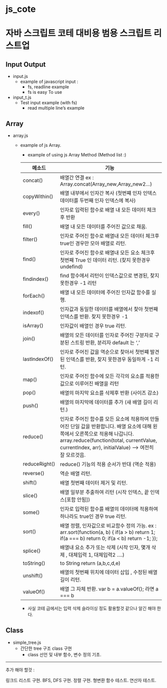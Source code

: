 # js_cote

# 자바 스크립트 코테 대비용 범용 스크립트 리스트업

## Input Output
- input.js
    - example of javascript input :
        - fs, readline example
        - fs is easy To use
- input_t.js
    - Test input example (with fs)
        - read multiple line’s example

## Array
- array.js
    - example of js Array.
        - example of using js Array Method (Method list :)
        
        | 메소드 | 기능 |
        | --- | --- |
        | concat() | 배열간 연결 ex : Array.concat(Array_new,Array_new2…) |
        | copyWithin() | 배열 내부에서 인자간 복사 (첫번쨰 인자 인덱스 데이터를 두번째 인자 인덱스에 복사) |
        | every() | 인자로 입력된 함수로 배열 내 모든 데이터 체크후 반환 |
        | fill() | 배열 내 모든 데이터를 주어진 값으로 채움. |
        | filter() | 인자로 주어진 함수로 배열내 모든 데이터 체크후 true인 경우만 모아 배열로 리턴. |
        | find() | 인자로 주어진 함수로 배열내 모든 요소 체크후 첫번째 True 인 데이터 리턴. (찾지 못한경우 undefind) |
        | findindex() | find 함수에서 리턴이 인덱스값으로 변경된, 찾지 못한경우 -1 리턴 |
        | forEach() | 배열 내 모든 데이터에 주어진 인자값 함수를 실행. |
        | indexof() | 인자값과 동일한 데이터를 배열에서 찾아 첫번째 인덱스를 반환. 찾지 못한경우 -1 |
        | isArray() | 인자값이 배열인 경우 true 리턴. |
        | join() | 배열의 모든 데이터를 인자로 주어진 구분자로 구분된 스트링 반환, 분리자 default 는 ‘,’ |
        | lastIndexOf() | 인자로 주어진 값을 역순으로 찾아서 첫번쨰 발견된 인덱스를 반환, 찾지 못한경우 동일하게 -1 리턴. |
        | map() | 인자로 주어진 함수에 모든 각각의 요소를 적용한 값으로 이루어진 배열을 리턴 |
        | pop() | 배열의 마지막 요소를 삭제후 반환 (사이즈 감소) |
        | push() | 배열의 마지막에 데이터를 추가 (새 배열 길이 리턴.) |
        | reduce() | 인자로 주어진 함수를 모든 요소에 적용하여 만들어진 단일 값을 반환합니다. 배열 요소에 대해 왼쪽에서 오른쪽으로 적용해 나갑니다. array.reduce(function(total, currentValue, currentIndex, arr), initialValue) —> 여전히 잘 모르것음. |
        | reduceRight() | reduce() 기능의 적용 순서가 반대 (역순 적용) |
        | reverse() | 역순 배열 리턴. |
        | shift() | 배열 첫번째 데이터 제거 및 리턴. |
        | slice() | 배열 일부분 추출하여 리턴 (시작 인덱스, 끝 인덱스[포함 안됨]) |
        | some() | 인자로 입력된 함수를 배열의 데이터에 적용하여 하나라도 true인 경우 true 리턴. |
        | sort() | 배열 정렬, 인자값으로 비교함수 정의 가능. ex : arr.sort(function(a, b) { if(a > b) return 1; if(a === b) return 0; if(a < b) return -1; }); |
        | splice() | 배열내 요소 추가 또는 삭제 (시작 인자, 몇개 삭제 , 대체입력 1, 대체입력2 ….) |
        | toString() | to String return (a,b,c,d,e) |
        | unshift() | 배열의 첫번째 위치에 데이터 삽입 , 수정된 배열 길이 리턴.  |
        | valueOf() | 배열 그 자체 반환. var b = a.valueOf(); 라면 a === b |
        - 사실 코테 급에서는 입력 삭제 슬라이싱 정도 활용할것 같으나 알긴 해야 한다.

## Class
- simple_tree.js
    - 간단한 tree 구조 class 구현
        - class 선언 및 내부 함수, 변수 정의 기초.

---

추가 해야 할것 :

링크드 리스트 구현.
BFS, DFS 구현.
정렬 구현.
형변환 함수 테스트.
연산자 테스트.